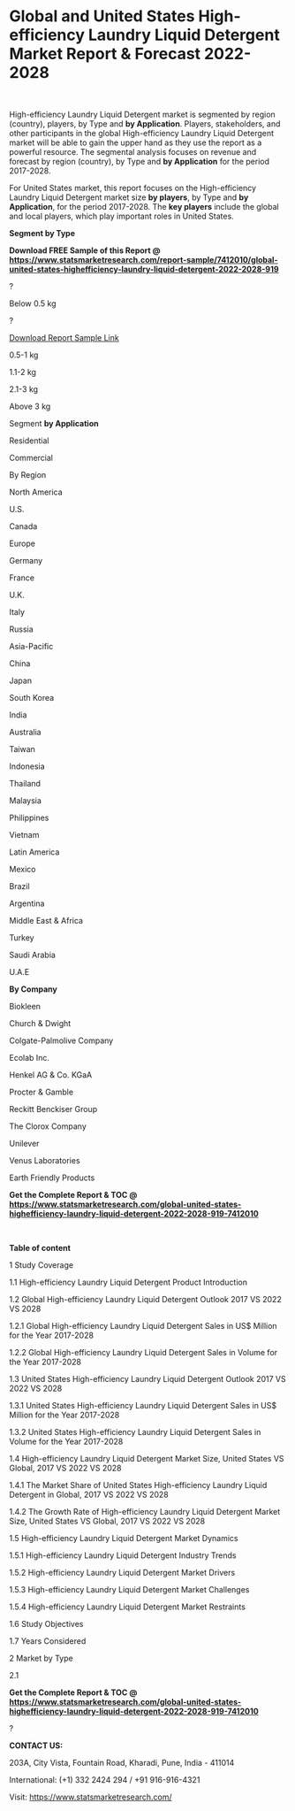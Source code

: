 <h1>Global and United States High-efficiency Laundry Liquid Detergent Market Report & Forecast 2022-2028</h1><br/><p>High-efficiency Laundry Liquid Detergent market is segmented by region (country), players, by Type and <strong>by Application</strong>. Players, stakeholders, and other participants in the global High-efficiency Laundry Liquid Detergent market will be able to gain the upper hand as they use the report as a powerful resource. The segmental analysis focuses on revenue and forecast by region (country), by Type and <strong>by Application</strong> for the period 2017-2028.</p>
 
 
 
 <p>For United States market, this report focuses on the High-efficiency Laundry Liquid Detergent market size <strong>by players</strong>, by Type and <strong>by Application</strong>, for the period 2017-2028. The <strong>key players</strong> include the global and local players, which play important roles in United States.</p>
 
 
 
 <p><strong>Segment by Type</strong></p>
 
 
 
 <div><b>Download FREE Sample of this Report @ <a href="https://www.statsmarketresearch.com/download-free-sample/7412010/global-united-states-highefficiency-laundry-liquid-detergent-2022-2028-919">https://www.statsmarketresearch.com/report-sample/7412010/global-united-states-highefficiency-laundry-liquid-detergent-2022-2028-919</a></b></div>
 
 
 
 <p>? </p>
 
 
 
 <p>Below 0.5 kg</p>
 
 
 
 <p>? </p>
 
 
 
 <p><a href="https://www.statsmarketresearch.com/download-free-sample/7412010/global-united-states-highefficiency-laundry-liquid-detergent-2022-2028-919">Download Report Sample Link</a></p>
 
 
 
 <p>0.5-1 kg</p>
 
 
 
 <p>1.1-2 kg</p>
 
 
 
 <p>2.1-3 kg</p>
 
 
 
 <p>Above 3 kg</p>
 
 
 
 <p>Segment <strong>by Application</strong></p>
 
 
 
 <p>Residential</p>
 
 
 
 <p>Commercial</p>
 
 
 
 <p>By Region</p>
 
 
 
 <p>North America</p>
 
 
 
 <p>U.S.</p>
 
 
 
 <p>Canada</p>
 
 
 
 <p>Europe</p>
 
 
 
 <p>Germany</p>
 
 
 
 <p>France</p>
 
 
 
 <p>U.K.</p>
 
 
 
 <p>Italy</p>
 
 
 
 <p>Russia</p>
 
 
 
 <p>Asia-Pacific</p>
 
 
 
 <p>China</p>
 
 
 
 <p>Japan</p>
 
 
 
 <p>South Korea</p>
 
 
 
 <p>India</p>
 
 
 
 <p>Australia</p>
 
 
 
 <p>Taiwan</p>
 
 
 
 <p>Indonesia</p>
 
 
 
 <p>Thailand</p>
 
 
 
 <p>Malaysia</p>
 
 
 
 <p>Philippines</p>
 
 
 
 <p>Vietnam</p>
 
 
 
 <p>Latin America</p>
 
 
 
 <p>Mexico</p>
 
 
 
 <p>Brazil</p>
 
 
 
 <p>Argentina</p>
 
 
 
 <p>Middle East & Africa</p>
 
 
 
 <p>Turkey</p>
 
 
 
 <p>Saudi Arabia</p>
 
 
 
 <p>U.A.E</p>
 
 
 
 <p><strong>By Company</strong></p>
 
 
 
 <p>Biokleen</p>
 
 
 
 <p>Church & Dwight</p>
 
 
 
 <p>Colgate-Palmolive Company</p>
 
 
 
 <p>Ecolab Inc.</p>
 
 
 
 <p>Henkel AG & Co. KGaA</p>
 
 
 
 <p>Procter & Gamble</p>
 
 
 
 <p>Reckitt Benckiser Group</p>
 
 
 
 <p>The Clorox Company</p>
 
 
 
 <p>Unilever</p>
 
 
 
 <p>Venus Laboratories</p>
 
 
 
 <p>Earth Friendly Products</p>
 
 
 
 <div><b>Get the Complete Report & TOC @ <a href="https://www.statsmarketresearch.com/global-united-states-highefficiency-laundry-liquid-detergent-2022-2028-919-7412010">https://www.statsmarketresearch.com/global-united-states-highefficiency-laundry-liquid-detergent-2022-2028-919-7412010</a></b></div>
 
 
 
 <p><br />
 
 <b>Table of content</b></p>
 
 
 
 <p>1 Study Coverage<br />
 
 1.1 High-efficiency Laundry Liquid Detergent Product Introduction<br />
 
 1.2 Global High-efficiency Laundry Liquid Detergent Outlook 2017 VS 2022 VS 2028<br />
 
 1.2.1 Global High-efficiency Laundry Liquid Detergent Sales in US$ Million for the Year 2017-2028<br />
 
 1.2.2 Global High-efficiency Laundry Liquid Detergent Sales in Volume for the Year 2017-2028<br />
 
 1.3 United States High-efficiency Laundry Liquid Detergent Outlook 2017 VS 2022 VS 2028<br />
 
 1.3.1 United States High-efficiency Laundry Liquid Detergent Sales in US$ Million for the Year 2017-2028<br />
 
 1.3.2 United States High-efficiency Laundry Liquid Detergent Sales in Volume for the Year 2017-2028<br />
 
 1.4 High-efficiency Laundry Liquid Detergent Market Size, United States VS Global, 2017 VS 2022 VS 2028<br />
 
 1.4.1 The Market Share of United States High-efficiency Laundry Liquid Detergent in Global, 2017 VS 2022 VS 2028<br />
 
 1.4.2 The Growth Rate of High-efficiency Laundry Liquid Detergent Market Size, United States VS Global, 2017 VS 2022 VS 2028<br />
 
 1.5 High-efficiency Laundry Liquid Detergent Market Dynamics<br />
 
 1.5.1 High-efficiency Laundry Liquid Detergent Industry Trends<br />
 
 1.5.2 High-efficiency Laundry Liquid Detergent Market Drivers<br />
 
 1.5.3 High-efficiency Laundry Liquid Detergent Market Challenges<br />
 
 1.5.4 High-efficiency Laundry Liquid Detergent Market Restraints<br />
 
 1.6 Study Objectives<br />
 
 1.7 Years Considered<br />
 
 2 Market by Type<br />
 
 2.1</p>
 
 
 
 <div><b>Get the Complete Report & TOC @ <a href="https://www.statsmarketresearch.com/global-united-states-highefficiency-laundry-liquid-detergent-2022-2028-919-7412010">https://www.statsmarketresearch.com/global-united-states-highefficiency-laundry-liquid-detergent-2022-2028-919-7412010</a></b></div>
 
 
 
 <p>? </p>
 
 
 
 <p><b>CONTACT US:</b><br />
 
 203A, City Vista, Fountain Road, Kharadi, Pune, India - 411014<br />
 
 International: (+1) 332 2424 294 / +91 916-916-4321<br />
 
 Visit: <a href="https://www.statsmarketresearch.com/">https://www.statsmarketresearch.com/</a></p>